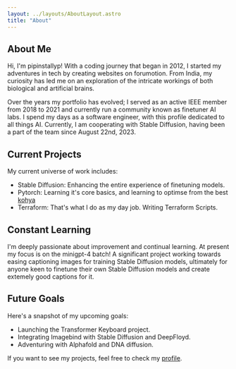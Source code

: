 ```yaml
---
layout: ../layouts/AboutLayout.astro
title: "About"
---
```


## About Me

Hi, I'm pipinstallyp! With a coding journey that began in 2012, I started my adventures in tech by creating websites on forumotion. From India, my curiosity has led me on an exploration of the intricate workings of both biological and artificial brains. 

Over the years my portfolio has evolved; I served as an active IEEE member from 2018 to 2021 and currently run a community known as finetuner AI labs. I spend my days as a software engineer, with this profile dedicated to all things AI. Currently, I am cooperating with Stable Diffusion, having been a part of the team since August 22nd, 2023.

## Current Projects

My current universe of work includes:

- Stable Diffusion: Enhancing the entire experience of finetuning models.
- Pytorch: Learning it's core basics, and learning to optimse from the best [kohya](https://github.com/bmaltais/kohya_ss)
- Terraform: That's what I do as my day job. Writing Terraform Scripts.

## Constant Learning

I'm deeply passionate about improvement and continual learning. At present my focus is on the minigpt-4 batch! A significant project working towards easing captioning images for training Stable Diffusion models, ultimately for anyone keen to finetune their own Stable Diffusion models and create extemely good captions for it.

## Future Goals

Here's a snapshot of my upcoming goals:

- Launching the Transformer Keyboard project.
- Integrating Imagebind with Stable Diffusion and DeepFloyd.
- Adventuring with Alphafold and DNA diffusion.

If you want to see my projects, feel free to check my [profile](https://github.com/pipinstallyp). 
